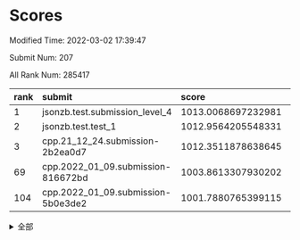 # Scores

Modified Time: 2022-03-02 17:39:47

Submit Num: 207

All Rank Num: 285417

| rank |               submit               |       score        |       sigma        | pk_num |
| :--- | :--------------------------------- | :----------------- | :----------------- | :----- |
| 1    | jsonzb.test.submission_level_4     | 1013.0068697232981 | 0.8279248213387927 | 5514   |
| 2    | jsonzb.test.test_1                 | 1012.9564205548331 | 0.8195139789612235 | 5512   |
| 3    | cpp.21_12_24.submission-2b2ea0d7   | 1012.3511878638645 | 0.7716356746783966 | 5518   |
| 69   | cpp.2022_01_09.submission-816672bd | 1003.8613307930202 | 0.7223339422660057 | 5514   |
| 104  | cpp.2022_01_09.submission-5b0e3de2 | 1001.7880765399115 | 0.7049259637889053 | 5516   |


<details>
<summary>全部</summary>

| rank |                 submit                 |       score        |       sigma        | pk_num |
| :--- | :------------------------------------- | :----------------- | :----------------- | :----- |
| 1    | jsonzb.test.submission_level_4         | 1013.0068697232981 | 0.8279248213387927 | 5514   |
| 2    | jsonzb.test.test_1                     | 1012.9564205548331 | 0.8195139789612235 | 5512   |
| 3    | cpp.21_12_24.submission-2b2ea0d7       | 1012.3511878638645 | 0.7716356746783966 | 5518   |
| 4    | gobigger.level_3.submission_level_3_10 | 1012.0057666910247 | 0.7953156875952104 | 5514   |
| 5    | gobigger.level_3.submission_level_3_1  | 1011.4740156573323 | 0.7727119883622938 | 5516   |
| 6    | gobigger.level_3.submission_level_3_12 | 1011.3735885264576 | 0.8023624404579026 | 5514   |
| 7    | gobigger.level_3.submission_level_3_19 | 1011.3466496382318 | 0.761970831471459  | 5517   |
| 8    | gobigger.level_3.submission_level_3_42 | 1011.3384849565325 | 0.7539744728910998 | 5519   |
| 9    | gobigger.level_3.submission_level_3_20 | 1011.1653846556832 | 0.7721669927419669 | 5516   |
| 10   | gobigger.level_3.submission_level_3_7  | 1010.939894548076  | 0.7797414913828873 | 5516   |
| 11   | gobigger.level_3.submission_level_3_15 | 1010.9371677554199 | 0.7619291072786644 | 5512   |
| 12   | gobigger.level_3.submission_level_3_25 | 1010.7724724246185 | 0.7852100348577217 | 5515   |
| 13   | gobigger.level_3.submission_level_3_38 | 1010.7505327285011 | 0.7695398389770134 | 5515   |
| 14   | gobigger.level_3.submission_level_3_44 | 1010.7433722301733 | 0.7543757540456719 | 5515   |
| 15   | gobigger.level_3.submission_level_3_32 | 1010.728978124412  | 0.7594778474457066 | 5514   |
| 16   | gobigger.level_3.submission_level_3_28 | 1010.7218977006303 | 0.7702263594809833 | 5514   |
| 17   | gobigger.level_3.submission_level_3_45 | 1010.623388142944  | 0.7743847165625636 | 5513   |
| 18   | gobigger.level_3.submission_level_3_13 | 1010.5730444807397 | 0.7694327756320668 | 5519   |
| 19   | gobigger.level_3.submission_level_3_5  | 1010.5460283298156 | 0.7855263407263388 | 5514   |
| 20   | gobigger.level_3.submission_level_3_8  | 1010.4977014533476 | 0.7925585785955562 | 5520   |
| 21   | gobigger.level_3.submission_level_3_48 | 1010.4961739692579 | 0.7662689381633043 | 5515   |
| 22   | gobigger.level_3.submission_level_3_35 | 1010.4506130035181 | 0.7596707234380278 | 5523   |
| 23   | gobigger.level_3.submission_level_3_14 | 1010.4044639391827 | 0.7340122141159069 | 5517   |
| 24   | gobigger.level_3.submission_level_3_33 | 1010.3918235492238 | 0.7510133042849244 | 5515   |
| 25   | gobigger.level_3.submission_level_3_9  | 1010.3894392612556 | 0.7634817063755904 | 5516   |
| 26   | gobigger.level_3.submission_level_3_27 | 1010.1681104216046 | 0.7530268236518779 | 5515   |
| 27   | gobigger.level_3.submission_level_3_40 | 1010.150717738283  | 0.7813834028059387 | 5518   |
| 28   | gobigger.level_3.submission_level_3_16 | 1010.0813514130218 | 0.7387920608676448 | 5514   |
| 29   | gobigger.level_3.submission_level_3_26 | 1010.0106182514572 | 0.7541164206077342 | 5521   |
| 30   | gobigger.level_3.submission_level_3_11 | 1009.9933819755255 | 0.7585769507413753 | 5515   |
| 31   | gobigger.level_3.submission_level_3_34 | 1009.9681980656026 | 0.7568953018039708 | 5517   |
| 32   | gobigger.level_3.submission_level_3_30 | 1009.9622307852026 | 0.7702336558776208 | 5514   |
| 33   | gobigger.level_3.submission_level_3_47 | 1009.9132275873379 | 0.7346148481959479 | 5513   |
| 34   | gobigger.level_3.submission_level_3_24 | 1009.8968103053398 | 0.7377799181030085 | 5517   |
| 35   | gobigger.level_3.submission_level_3_49 | 1009.7489989824029 | 0.7457690227485403 | 5517   |
| 36   | gobigger.level_3.submission_level_3_22 | 1009.6519356100387 | 0.7620606678567434 | 5517   |
| 37   | gobigger.level_3.submission_level_3_31 | 1009.5684770256663 | 0.740620631948288  | 5511   |
| 38   | gobigger.level_3.submission_level_3_2  | 1009.4783253113968 | 0.7371900866937857 | 5520   |
| 39   | gobigger.level_3.submission_level_3_29 | 1009.43770737529   | 0.7503245949431436 | 5505   |
| 40   | gobigger.level_3.submission_level_3_17 | 1009.3440102885392 | 0.7393278369607064 | 5517   |
| 41   | gobigger.level_3.submission_level_3_39 | 1009.3188778041291 | 0.7554016800840453 | 5516   |
| 42   | gobigger.level_3.submission_level_3_0  | 1009.3157086319552 | 0.7494299840087765 | 5509   |
| 43   | gobigger.level_3.submission_level_3_43 | 1009.3118417513078 | 0.7461440677224579 | 5519   |
| 44   | gobigger.level_3.submission_level_3_36 | 1009.267482718121  | 0.7531263043278201 | 5515   |
| 45   | gobigger.level_3.submission_level_3_37 | 1009.0899906495112 | 0.7329394222978548 | 5513   |
| 46   | gobigger.level_3.submission_level_3_41 | 1009.0138762813518 | 0.7399404702136405 | 5513   |
| 47   | gobigger.level_3.submission_level_3_4  | 1008.9428885448261 | 0.768555099638502  | 5514   |
| 48   | gobigger.level_3.submission_level_3_23 | 1008.9297585166009 | 0.7649739719139594 | 5515   |
| 49   | gobigger.level_3.submission_level_3_6  | 1008.8725193456935 | 0.7291873560543178 | 5508   |
| 50   | gobigger.level_3.submission_level_3_3  | 1008.7702397506912 | 0.7489162831115345 | 5514   |
| 51   | gobigger.level_3.submission_level_3_18 | 1008.5267689195268 | 0.7594001740796343 | 5513   |
| 52   | gobigger.level_3.submission_level_3_21 | 1008.4674659595794 | 0.7581270259691937 | 5518   |
| 53   | gobigger.level_3.submission_level_3_46 | 1007.8942985952684 | 0.7449986333167344 | 5520   |
| 54   | gobigger.level_1.submission_level_1_43 | 1005.2446622737168 | 0.7207632914740406 | 5513   |
| 55   | gobigger.level_1.submission_level_1_39 | 1005.169096697004  | 0.730783903696248  | 5515   |
| 56   | gobigger.level_1.submission_level_1_49 | 1005.0006268464678 | 0.7284062583429552 | 5516   |
| 57   | gobigger.level_1.submission_level_1_31 | 1004.8699720919195 | 0.7221979775527873 | 5514   |
| 58   | gobigger.level_1.submission_level_1_33 | 1004.8588381167868 | 0.7061793199566317 | 5521   |
| 59   | gobigger.level_1.submission_level_1_4  | 1004.7664391746895 | 0.7119967664556566 | 5517   |
| 60   | gobigger.level_1.submission_level_1_38 | 1004.5978318524717 | 0.7252143589262152 | 5515   |
| 61   | gobigger.level_1.submission_level_1_12 | 1004.5846457876639 | 0.7219576915077967 | 5517   |
| 62   | gobigger.level_1.submission_level_1_14 | 1004.4673932314768 | 0.7230213318755992 | 5515   |
| 63   | gobigger.level_1.submission_level_1_47 | 1004.3647118442158 | 0.7090675616256357 | 5517   |
| 64   | gobigger.level_1.submission_level_1_16 | 1004.3526447324806 | 0.7168779728193572 | 5514   |
| 65   | gobigger.level_1.submission_level_1_22 | 1004.3348109826757 | 0.7163348338567813 | 5512   |
| 66   | gobigger.level_1.submission_level_1_24 | 1004.1084096714361 | 0.7181139821315469 | 5515   |
| 67   | gobigger.level_1.submission_level_1_26 | 1004.0503043711972 | 0.7317512108033611 | 5511   |
| 68   | gobigger.level_1.submission_level_1_19 | 1003.9684865420343 | 0.7333724120945627 | 5511   |
| 69   | cpp.2022_01_09.submission-816672bd     | 1003.8613307930202 | 0.7223339422660057 | 5514   |
| 70   | gobigger.level_1.submission_level_1_10 | 1003.7524127296833 | 0.7167993525639585 | 5516   |
| 71   | gobigger.level_1.submission_level_1_7  | 1003.7467768413658 | 0.7099383370400921 | 5517   |
| 72   | gobigger.level_1.submission_level_1_5  | 1003.7123760842109 | 0.7155526693222146 | 5513   |
| 73   | gobigger.level_1.submission_level_1_27 | 1003.5335785009896 | 0.7278691877783289 | 5514   |
| 74   | gobigger.level_1.submission_level_1_15 | 1003.5285794657784 | 0.7111928083474854 | 5515   |
| 75   | gobigger.level_1.submission_level_1_46 | 1003.485926882797  | 0.707832768481436  | 5518   |
| 76   | gobigger.level_1.submission_level_1_28 | 1003.4617682015921 | 0.7127857957360062 | 5514   |
| 77   | gobigger.level_1.submission_level_1_37 | 1003.399691214116  | 0.713576991616124  | 5518   |
| 78   | gobigger.level_1.submission_level_1_2  | 1003.3919882984331 | 0.7206072575527213 | 5514   |
| 79   | gobigger.level_1.submission_level_1_0  | 1003.3186440754552 | 0.7058751828491344 | 5519   |
| 80   | gobigger.level_1.submission_level_1_20 | 1003.2483459063901 | 0.7148653838307755 | 5519   |
| 81   | gobigger.level_1.submission_level_1_11 | 1003.2436884549162 | 0.7255616346375368 | 5512   |
| 82   | gobigger.level_1.submission_level_1_32 | 1003.2040481461191 | 0.7151758234492037 | 5513   |
| 83   | gobigger.level_1.submission_level_1_48 | 1003.2012344972932 | 0.7158830691584751 | 5515   |
| 84   | gobigger.level_1.submission_level_1_9  | 1003.2007156652492 | 0.722596668154688  | 5512   |
| 85   | gobigger.level_1.submission_level_1_29 | 1003.1986470157801 | 0.7291311707138799 | 5516   |
| 86   | gobigger.level_1.submission_level_1_8  | 1003.1977544680677 | 0.7167851639453994 | 5511   |
| 87   | gobigger.level_1.submission_level_1_30 | 1003.1604679474893 | 0.7091524804584102 | 5517   |
| 88   | gobigger.level_1.submission_level_1_1  | 1003.138496129276  | 0.7222890104139585 | 5517   |
| 89   | gobigger.level_1.submission_level_1_44 | 1002.9985198141422 | 0.7214661317047247 | 5513   |
| 90   | gobigger.level_1.submission_level_1_18 | 1002.9174084428064 | 0.7177716712427281 | 5513   |
| 91   | gobigger.level_1.submission_level_1_6  | 1002.8781969280805 | 0.7027281157746323 | 5519   |
| 92   | gobigger.level_1.submission_level_1_35 | 1002.869463045205  | 0.7169369298837155 | 5513   |
| 93   | gobigger.level_1.submission_level_1_25 | 1002.8201686478337 | 0.7110550451106666 | 5523   |
| 94   | gobigger.level_1.submission_level_1_17 | 1002.7984045025974 | 0.7251922983200858 | 5513   |
| 95   | gobigger.level_1.submission_level_1_45 | 1002.7068247420024 | 0.7181811044668014 | 5516   |
| 96   | gobigger.level_1.submission_level_1_23 | 1002.6714980160833 | 0.7324288070526913 | 5519   |
| 97   | gobigger.level_1.submission_level_1_13 | 1002.427286690817  | 0.7114974764151737 | 5516   |
| 98   | gobigger.level_1.submission_level_1_34 | 1002.3699234770877 | 0.7142762442500383 | 5511   |
| 99   | gobigger.level_1.submission_level_1_42 | 1002.3269299585503 | 0.7105257226505892 | 5515   |
| 100  | gobigger.level_1.submission_level_1_40 | 1002.2336034215513 | 0.7059084630940737 | 5519   |
| 101  | gobigger.level_1.submission_level_1_3  | 1002.1239142065963 | 0.7203460876823299 | 5515   |
| 102  | gobigger.level_1.submission_level_1_36 | 1002.0263517204512 | 0.6999343930571309 | 5513   |
| 103  | gobigger.level_1.submission_level_1_41 | 1001.9389493476784 | 0.7177945306938759 | 5518   |
| 104  | cpp.2022_01_09.submission-5b0e3de2     | 1001.7880765399115 | 0.7049259637889053 | 5516   |
| 105  | gobigger.level_1.submission_level_1_21 | 1001.7840860870083 | 0.7176962105242243 | 5514   |
| 106  | gobigger.random.submission_random_39   | 997.685264559082   | 0.7049609237307174 | 5516   |
| 107  | gobigger.random.submission_random_40   | 997.4314000974288  | 0.7024255963764736 | 5521   |
| 108  | gobigger.random.submission_random_19   | 996.9514586039164  | 0.6988605014685614 | 5511   |
| 109  | gobigger.random.submission_random_45   | 996.8777479969611  | 0.7086515904085814 | 5514   |
| 110  | gobigger.random.submission_random_11   | 996.8729520385106  | 0.7051281073595356 | 5518   |
| 111  | gobigger.random.submission_random_13   | 996.7898246574678  | 0.7135823399399643 | 5513   |
| 112  | gobigger.random.submission_random_44   | 996.7542407986112  | 0.711356891350629  | 5514   |
| 113  | gobigger.random.submission_random_12   | 996.5594932228584  | 0.7160791891331972 | 5515   |
| 114  | gobigger.random.submission_random_24   | 996.4925261809071  | 0.7082257311173271 | 5515   |
| 115  | gobigger.random.submission_random_9    | 996.4894337796029  | 0.7216283605093688 | 5515   |
| 116  | gobigger.random.submission_random_38   | 996.4830316569943  | 0.7176236000675413 | 5513   |
| 117  | gobigger.random.submission_random_26   | 996.4219260463221  | 0.7150692941858598 | 5513   |
| 118  | gobigger.random.submission_random_14   | 996.2932398293763  | 0.712166321766944  | 5521   |
| 119  | gobigger.random.submission_random_33   | 996.2712527128689  | 0.7168629600731787 | 5511   |
| 120  | gobigger.random.submission_random_0    | 996.2399479988712  | 0.7152848423545173 | 5518   |
| 121  | gobigger.random.submission_random_5    | 996.2065776744028  | 0.7130884494848253 | 5514   |
| 122  | gobigger.random.submission_random_18   | 996.1329800788515  | 0.7114628956939674 | 5517   |
| 123  | gobigger.random.submission_random_15   | 996.1186486226154  | 0.7111979054817709 | 5510   |
| 124  | gobigger.random.submission_random_49   | 996.102833415879   | 0.7221212616187128 | 5514   |
| 125  | gobigger.random.submission_random_22   | 996.0870488906328  | 0.7119692490886008 | 5517   |
| 126  | gobigger.random.submission_random_34   | 996.051118757707   | 0.6968400965334369 | 5517   |
| 127  | gobigger.random.submission_random_29   | 996.0132355467194  | 0.7076554273209803 | 5514   |
| 128  | gobigger.random.submission_random_43   | 996.0131178397439  | 0.7030180608980762 | 5513   |
| 129  | gobigger.random.submission_random_10   | 996.009313381304   | 0.7128559074283267 | 5509   |
| 130  | gobigger.random.submission_random_17   | 995.9617291424606  | 0.7108249075619875 | 5515   |
| 131  | gobigger.random.submission_random_46   | 995.925007531187   | 0.7171579820780427 | 5517   |
| 132  | gobigger.random.submission_random_7    | 995.9141554323037  | 0.7040387714180778 | 5509   |
| 133  | gobigger.random.submission_random_31   | 995.8695452261701  | 0.7125569744796983 | 5516   |
| 134  | gobigger.random.submission_random_30   | 995.8167975124404  | 0.7043360305272675 | 5521   |
| 135  | gobigger.random.submission_random_37   | 995.7178042378464  | 0.710904505620277  | 5517   |
| 136  | gobigger.random.submission_random_25   | 995.6388423710073  | 0.7044802349964201 | 5514   |
| 137  | gobigger.random.submission_random_16   | 995.636398785251   | 0.7089149711420588 | 5515   |
| 138  | gobigger.random.submission_random_28   | 995.5772655379201  | 0.7094325914927078 | 5509   |
| 139  | gobigger.random.submission_random_27   | 995.5377007954397  | 0.7097876310857156 | 5517   |
| 140  | gobigger.random.submission_random_32   | 995.5040181200135  | 0.7061524777902064 | 5519   |
| 141  | gobigger.random.submission_random_6    | 995.4891399908748  | 0.7225044620354146 | 5517   |
| 142  | gobigger.random.submission_random_3    | 995.4760408495981  | 0.7009802160851172 | 5517   |
| 143  | gobigger.random.submission_random_21   | 995.4605538350049  | 0.7086350472488805 | 5510   |
| 144  | gobigger.random.submission_random_42   | 995.4368074324673  | 0.7036930910909815 | 5516   |
| 145  | gobigger.random.submission_random_20   | 995.3271190254504  | 0.7150041877888732 | 5514   |
| 146  | gobigger.random.submission_random_23   | 995.3140907598283  | 0.7101126889685924 | 5513   |
| 147  | gobigger.random.submission_random_36   | 995.2378801246809  | 0.7081465122587424 | 5515   |
| 148  | gobigger.random.submission_random_48   | 995.220767639444   | 0.7097430357026335 | 5518   |
| 149  | gobigger.random.submission_random_2    | 995.1882887696656  | 0.7027333074819914 | 5521   |
| 150  | gobigger.random.submission_random_47   | 995.1630891544756  | 0.70100535090739   | 5518   |
| 151  | gobigger.random.submission_random_4    | 995.1304333873497  | 0.7206202450864043 | 5516   |
| 152  | gobigger.random.submission_random_8    | 995.0907109747546  | 0.7247209188380671 | 5516   |
| 153  | gobigger.random.submission_random_1    | 995.046811904769   | 0.7197845086135571 | 5515   |
| 154  | gobigger.level_2.submission_level_2_24 | 995.0135693162157  | 0.7228808635880855 | 5517   |
| 155  | gobigger.random.submission_random_41   | 994.981113699598   | 0.7169906516258263 | 5512   |
| 156  | gobigger.random.submission_random_35   | 994.4189455198652  | 0.728526473093035  | 5518   |
| 157  | gobigger.level_2.submission_level_2_8  | 993.4487942063059  | 0.7320316761807767 | 5517   |
| 158  | gobigger.level_2.submission_level_2_12 | 993.1467420814714  | 0.7430574626574856 | 5510   |
| 159  | gobigger.level_2.submission_level_2_4  | 992.9582706394652  | 0.7526987200632291 | 5516   |
| 160  | gobigger.level_2.submission_level_2_25 | 992.9227056707451  | 0.7538929465803504 | 5515   |
| 161  | gobigger.level_2.submission_level_2_19 | 992.8859714860162  | 0.7438243577390828 | 5516   |
| 162  | gobigger.level_2.submission_level_2_47 | 992.7729258693018  | 0.7282187693867457 | 5514   |
| 163  | gobigger.level_2.submission_level_2_2  | 992.7488121037042  | 0.7250392221887669 | 5517   |
| 164  | gobigger.level_2.submission_level_2_21 | 992.7296210622007  | 0.737995915780675  | 5512   |
| 165  | gobigger.level_2.submission_level_2_11 | 992.712548531969   | 0.7273074423886414 | 5512   |
| 166  | gobigger.level_2.submission_level_2_23 | 992.6179585368631  | 0.7451281766358292 | 5518   |
| 167  | gobigger.level_2.submission_level_2_20 | 992.4904660140406  | 0.7465393441313244 | 5518   |
| 168  | gobigger.level_2.submission_level_2_49 | 992.4155749443723  | 0.7497528078146873 | 5514   |
| 169  | gobigger.level_2.submission_level_2_10 | 992.4150801729935  | 0.7394333396909666 | 5515   |
| 170  | gobigger.level_2.submission_level_2_32 | 992.3392244776452  | 0.753352876379985  | 5514   |
| 171  | gobigger.level_2.submission_level_2_7  | 992.2714725433474  | 0.7389504207355337 | 5519   |
| 172  | gobigger.level_2.submission_level_2_17 | 992.1395043129137  | 0.7605971882494817 | 5513   |
| 173  | gobigger.level_2.submission_level_2_37 | 992.130830546839   | 0.7484459245087731 | 5514   |
| 174  | gobigger.level_2.submission_level_2_28 | 992.1183588878445  | 0.7385507012767594 | 5515   |
| 175  | gobigger.level_2.submission_level_2_41 | 992.107384526699   | 0.7524717231714473 | 5516   |
| 176  | gobigger.level_2.submission_level_2_48 | 992.0984684446374  | 0.7287609148738429 | 5518   |
| 177  | gobigger.level_2.submission_level_2_27 | 992.0896069380893  | 0.7491999800103967 | 5517   |
| 178  | gobigger.level_2.submission_level_2_34 | 992.0699206637104  | 0.7770689169254285 | 5520   |
| 179  | gobigger.level_2.submission_level_2_0  | 992.0397381383033  | 0.7516409436143522 | 5518   |
| 180  | gobigger.level_2.submission_level_2_30 | 992.0043824968293  | 0.7362533273082578 | 5515   |
| 181  | gobigger.level_2.submission_level_2_29 | 991.9936453101018  | 0.7378872725720966 | 5517   |
| 182  | gobigger.level_2.submission_level_2_38 | 991.9259936291753  | 0.7559668017390601 | 5516   |
| 183  | gobigger.level_2.submission_level_2_15 | 991.9057601492253  | 0.7328618071116815 | 5513   |
| 184  | gobigger.level_2.submission_level_2_22 | 991.8519571893842  | 0.74587144707412   | 5517   |
| 185  | gobigger.level_2.submission_level_2_6  | 991.8341952068056  | 0.7363430004474255 | 5515   |
| 186  | gobigger.level_2.submission_level_2_18 | 991.7972107495858  | 0.739288604195003  | 5518   |
| 187  | gobigger.level_2.submission_level_2_14 | 991.7960951317166  | 0.7512676292120289 | 5520   |
| 188  | gobigger.level_2.submission_level_2_42 | 991.7780858814976  | 0.7442623909369629 | 5517   |
| 189  | gobigger.level_2.submission_level_2_40 | 991.7096701840993  | 0.7567266228273873 | 5516   |
| 190  | gobigger.level_2.submission_level_2_44 | 991.6160799694302  | 0.7679785662610508 | 5512   |
| 191  | gobigger.level_2.submission_level_2_9  | 991.6120850777811  | 0.7456169366959409 | 5519   |
| 192  | gobigger.level_2.submission_level_2_43 | 991.4625249284827  | 0.7442923226451442 | 5515   |
| 193  | gobigger.level_2.submission_level_2_35 | 991.3478103617548  | 0.7434989511494485 | 5515   |
| 194  | gobigger.level_2.submission_level_2_45 | 991.3024221325946  | 0.7614444999165996 | 5514   |
| 195  | gobigger.level_2.submission_level_2_36 | 991.2516154592996  | 0.753475986819229  | 5513   |
| 196  | gobigger.level_2.submission_level_2_46 | 991.1965416256801  | 0.7681706443477272 | 5513   |
| 197  | gobigger.level_2.submission_level_2_33 | 991.0565650211382  | 0.7439313736977434 | 5513   |
| 198  | gobigger.level_2.submission_level_2_3  | 991.04191480195    | 0.7446440614636036 | 5518   |
| 199  | gobigger.level_2.submission_level_2_16 | 991.0031062589195  | 0.7439134085926149 | 5514   |
| 200  | gobigger.level_2.submission_level_2_13 | 990.9591993013285  | 0.7561805256320873 | 5517   |
| 201  | gobigger.level_2.submission_level_2_31 | 990.856465520406   | 0.7618526853187232 | 5513   |
| 202  | gobigger.level_2.submission_level_2_5  | 990.8504343938815  | 0.755045416711705  | 5518   |
| 203  | gobigger.level_2.submission_level_2_39 | 990.7877188432218  | 0.7539832514157613 | 5520   |
| 204  | gobigger.level_2.submission_level_2_1  | 990.6849724369738  | 0.75251574372431   | 5514   |
| 205  | gobigger.level_2.submission_level_2_26 | 990.354700591882   | 0.7714474224265496 | 5513   |
| 206  | gobigger.none.submission_none_0        | 976.9497175979736  | 1.3456634011957618 | 5515   |
| 207  | gobigger.none.submission_none_1        | 975.3090230045331  | 1.5319519505696981 | 5514   |

</details>